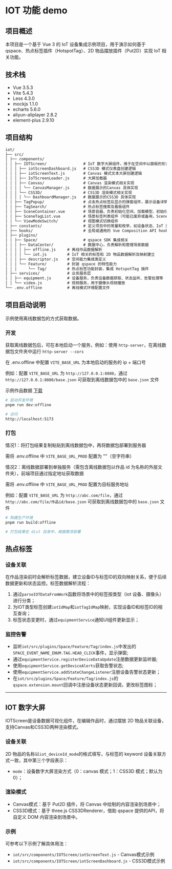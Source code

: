 # IOT 功能 demo

## 项目概述

本项目是一个基于 Vue 3 的 IoT 设备集成示例项目，用于演示如何基于 qspace、热点标签插件（HotspotTag）、2D 物品摆放插件（Put2D）实现 IoT 相关功能。

## 技术栈

- Vue 3.5.3
- Vite 5.4.3
- Less 4.3.0
- mockjs 1.1.0
- echarts 5.6.0
- aliyun-aliplayer 2.8.2
- element-plus 2.9.10

## 项目结构

```md
iot/
├── src/
│ ├── components/
│ │ ├── IOTScreen/                # IoT 数字大屏组件，用于在空间中以面板的形式展示设备数据
│ │ │ ├── iotScreenDashboard.js   # CSS3D 模式仪表盘创建逻辑
│ │ │ ├── iotScreenText.js        # Canvas 模式文本大屏创建逻辑
│ │ │ ├── IoTScreenLoader.js      # 大屏加载器
│ │ │ ├── Canvas/                 # Canvas 渲染模式相关实现
│ │ │ │ └── CanvasManager.js      # 数据展示的Canvas 具体实现
│ │ │ └── CSS3D/                  # CSS3D 渲染模式相关实现
│ │ │ │ └── DashboardManager.js   # 数据展示的CSS3D 具体实现
│ │ ├── TagPopup/                 # 点击热点标签后显示的弹窗组件，展示设备详情和告警
│ │ ├── TagSearch/                # 热点标签搜索及看板组件
│ │ ├── SceneContainer.vue        # 场景容器，负责初始化空间、加载模型、初始化设备服务等
│ │ ├── SceneTagList.vue          # 场景标签列表组件（可能已废弃或备用，SceneContainer 中被注释）
│ │ └── ViewModeSwitch/           # 视图模式切换组件
│ ├── constants/                  # 定义项目中的常量和枚举，如设备状态、IoT 类型、显示方式等
│ ├── hooks/                      # 全局或通用的 Vue Composition API hooks
│ ├── plugins/
│ │ ├── Space/                    # qspace SDK 集成相关
│ │ │ ├── DataCenter/             # 数据中心，负责解析和管理场景数据
│ │ │ │ ├── offline.js     # 离线作品数据解析
│ │ │ │ └── iot.js         # IoT 相关的标签和 2D 物品数据解析及映射建立
│ │ │ ├── descriptor.js    # 空间能力集成类定义
│ │ │ └── Feature/         # 封装 qspace 的特性能力
│ │ │     └── Tag/         # 热点标签功能封装，集成 HotspotTag 插件
│ ├── services/            # 业务服务层
│ │ ├── equipment.js       # 设备服务，负责设备数据获取、状态监听、告警处理等
│ │ └── video.js           # 视频服务，用于摄像头视频播放
└── .env.offline           # 离线模式环境配置文件

```

## 项目启动说明

示例使用离线数据包的方式获取数据。

### 开发

获取离线数据包后，可在本地启动一个服务，例如：使用 `http-server`，在离线数据包文件夹中运行 `http-server --cors`

在 .env.offline 中配置 `VITE_BASE_URL` 为本地启动的服务的 ip + 端口号

例如：配置 `VITE_BASE_URL` 为 `http://127.0.0.1:8080`，通过 `http://127.0.0.1:8080/base.json` 可获取到离线数据包中的 `base.json` 文件

示例作品数据 [下载](https://3dnest-custom-bak.oss-cn-beijing.aliyuncs.com/sdk-smaple-data/work/JoHx605LGr4.zip)

```sh
# 启动开发环境
pnpm run dev:offline

# 访问
http://localhost:5173
```

### 打包

情况1：将打包结果复制粘贴到离线数据包中，再将数据包部署到服务器

需将 .env.offline 中 `VITE_BASE_URL_PROD` 配置为 ""（空字符串）

情况2：离线数据部署到单独服务（需包含离线数据包以作品 id 为名称的外层文件夹），前端项目通过指定地址获取数据

需将 .env.offline 中 `VITE_BASE_URL_PROD` 配置为目标服务地址

例如：配置 `VITE_BASE_URL` 为 `http://abc.com/file`，通过 `http://abc.com/file/作品id/base.json` 可获取到离线数据包中的 `base.json` 文件

```sh
# 构建生产环境
pnpm run build:offline

# 打包结果在 dist 目录中，根据需求部署
```

## 热点标签

### 设备关联

在作品渲染前时会解析标签数据，建立设备ID与标签ID的双向映射关系，便于后续数据更新和状态监控。标签数据解析流程：

1. 通过`parseIOTDataFromWork`函数将场景中的标签按类型（iot 设备、摄像头）进行分类；
2. 为IOT类型标签创建`iotIdMap`和`iotTagIdMap`映射，实现设备ID和标签ID的相互查询；
3. 标签状态变更时，通过`equipmentService`通知UI组件更新显示；

### 监控告警

- 监听`iot/src/plugins/Space/Feature/Tag/index.js`中发出的`SPACE_EVENT_NAME_ENUM.TAG.HEAD_CLICK`事件，显示弹窗;
- 通过`equipmentService.registerDeviceDataUpdate`注册数据更新监听器;
- 使用`equipmentService.getDeviceAlerts`获取告警状态;
- 使用`equipmentService.addStateChangeListener`注册设备告警状态更新；
- 在`iot/src/plugins/Space/Feature/Tag/index.js`的`qspace.extension.mount`回调中注册设备状态更新回调，更改标签图标；

---

## IOT 数字大屏

IOTScreen是设备数据可视化组件，在编辑作品时，通过摆放 2D 物品关联设备，支持Canvas和CSS3D两种渲染模式。

### 设备关联

2D 物品的名称以`iot_deviceId_mode`的格式填写，与标签的 keyword 设备关联方式一致，其中第三个字段表示：

- `mode`：设备数字大屏渲染方式（0：canvas 模式；1：CSS3D 模式；默认为0）；

### 渲染模式

- Canvas模式：基于 Put2D 插件，将 Canvas 中绘制的内容渲染到场景中；
- CSS3D模式：基于 three.js CSS3DRenderer，借助 qspace 提供的API，将 自定义 DOM 内容渲染到场景中。

### 示例

可参考以下示例了解具体用法：

- `iot/src/components/IOTScreen/iotScreenText.js` - Canvas模式示例
- `iot/src/components/IOTScreen/iotScreenDashboard.js` - CSS3D模式示例
